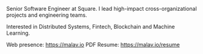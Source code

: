 Senior Software Engineer at Square. I lead high-impact cross-organizational projects and engineering teams.

Interested in Distributed Systems, Fintech, Blockchain and Machine Learning.

Web presence: https://malav.io
PDF Resume: https://malav.io/resume
